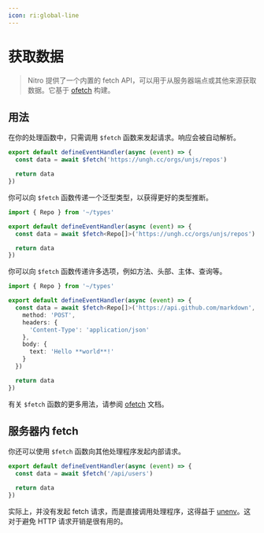 ```yaml
---
icon: ri:global-line
---
```


# 获取数据

> Nitro 提供了一个内置的 fetch API，可以用于从服务器端点或其他来源获取数据。它基于 [ofetch](https://ofetch.unjs.io) 构建。

## 用法

在你的处理函数中，只需调用 `$fetch` 函数来发起请求。响应会被自动解析。

```ts [路由处理器]
export default defineEventHandler(async (event) => {
  const data = await $fetch('https://ungh.cc/orgs/unjs/repos')

  return data
})
```

你可以向 `$fetch` 函数传递一个泛型类型，以获得更好的类型推断。

```ts [路由处理器]
import { Repo } from '~/types'

export default defineEventHandler(async (event) => {
  const data = await $fetch<Repo[]>('https://ungh.cc/orgs/unjs/repos')

  return data
})
```

你可以向 `$fetch` 函数传递许多选项，例如方法、头部、主体、查询等。

```ts [路由处理器]
import { Repo } from '~/types'

export default defineEventHandler(async (event) => {
  const data = await $fetch<Repo[]>('https://api.github.com/markdown', {
    method: 'POST',
    headers: {
      'Content-Type': 'application/json'
    },
    body: {
      text: 'Hello **world**!'
    }
  })

  return data
})
```

有关 `$fetch` 函数的更多用法，请参阅 [ofetch](https://ofetch.unjs.io) 文档。

## 服务器内 fetch

你还可以使用 `$fetch` 函数向其他处理程序发起内部请求。

```ts [路由处理器]
export default defineEventHandler(async (event) => {
  const data = await $fetch('/api/users')

  return data
})
```

实际上，并没有发起 fetch 请求，而是直接调用处理程序，这得益于 [unenv](https://unenv.unjs.io)。这对于避免 HTTP 请求开销是很有用的。
